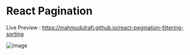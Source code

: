# React Pagination 

Live Preview : https://mahmudulrafi.github.io/react-pegination-filtering-sorting

![image](https://user-images.githubusercontent.com/73344827/132938359-3c093819-1be2-4b22-ba14-9c8a1bc7f3d5.png)


